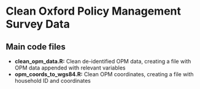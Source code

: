 # Clean Oxford Policy Management Survey Data

## Main code files

* __clean_opm_data.R:__ Clean de-identified OPM data, creating a file with OPM data appended with relevant variables * __opm_coords_to_wgs84.R:__ Clean OPM coordinates, creating a file with household ID and coordinates
